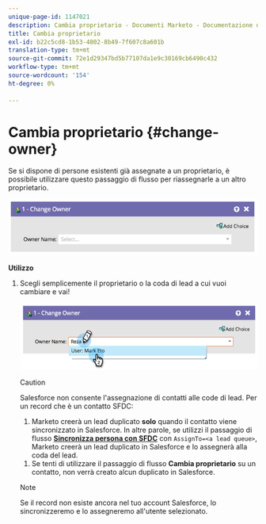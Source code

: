 ```yaml
---
unique-page-id: 1147021
description: Cambia proprietario - Documenti Marketo - Documentazione del prodotto
title: Cambia proprietario
exl-id: b22c5cd8-1b53-4802-8b49-7f607c8a601b
translation-type: tm+mt
source-git-commit: 72e1d29347bd5b77107da1e9c30169cb6490c432
workflow-type: tm+mt
source-wordcount: '154'
ht-degree: 0%

---
```


# Cambia proprietario {#change-owner}

Se si dispone di persone esistenti già assegnate a un proprietario, è possibile utilizzare questo passaggio di flusso per riassegnarle a un altro proprietario.

![](assets/image2014-9-22-15-3a1-3a3.png)

**Utilizzo**

1. Scegli semplicemente il proprietario o la coda di lead a cui vuoi cambiare e vai!

   ![](assets/image2014-9-22-15-3a1-3a6.png)

   >[!CAUTION]
   >
   >Salesforce non consente l&#39;assegnazione di contatti alle code di lead. Per un record che è un contatto SFDC:
   >
   >1. Marketo creerà un lead duplicato **solo** quando il contatto viene sincronizzato in Salesforce. In altre parole, se utilizzi il passaggio di flusso **[Sincronizza persona con SFDC](/help/marketo/product-docs/core-marketo-concepts/smart-campaigns/salesforce-flow-actions/sync-person-to-sfdc.md)** con `AssignTo=<a lead queue>`, Marketo creerà un lead duplicato in Salesforce e lo assegnerà alla coda del lead.
      >
      >
   1. Se tenti di utilizzare il passaggio di flusso **Cambia proprietario** su un contatto, non verrà creato alcun duplicato in Salesforce.


   >[!NOTE]
   >
   >Se il record non esiste ancora nel tuo account Salesforce, lo sincronizzeremo e lo assegneremo all&#39;utente selezionato.
